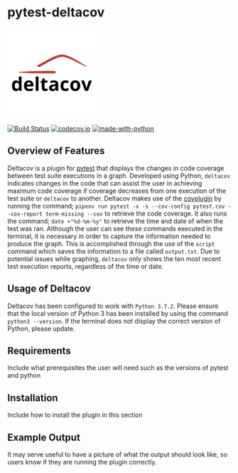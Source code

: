 # pytest-deltacov

![logo](.github/Logo.png "pytest-deltacov")

[![Build Status](https://api.travis-ci.com/inTestiGator/pytest-deltacov.svg?branch=master)](https://travis-ci.com/inTestiGator/pytest-deltacov)
[![codecov.io](http://codecov.io/github/inTestiGator/pytest-deltacov/coverage.svg?branch=master)](http://codecov.io/github/inTestiGator/pytest-deltacov?branch=master)
[![made-with-python](https://img.shields.io/badge/Made%20with-Python-orange.svg)](https://www.python.org/)

## Overview of Features

Deltacov is a plugin for [pytest](https://github.com/pytest-dev) that displays
the changes in code coverage between test suite executions in a graph. Developed
using Python, `deltacov` indicates changes in the code that can assist the user
in achieving maximum code coverage if coverage decreases from one execution of
the test suite or `deltacov` to another. Deltacov makes use of the [covplugin](https://pypi.org/project/pytest-cov/) by running the command; `pipenv run pytest -x -s --cov-config pytest.cov --cov-report term-missing --cov`
to retrieve the code coverage. It also runs the command; `date +"%d-%m-%y"` to
retrieve the time and date of when the test was ran. Although the user can see
these commands executed in the terminal, it is necessary in order to capture the
information needed to produce the graph. This is accomplished through the use of
the `script` command which saves the information to a file called `output.txt`.
Due to potential issues while graphing, `deltacov` only shows the ten most recent
test execution reports, regardless of the time or date.

## Usage of Deltacov

Deltacov has been configured to work with `Python 3.7.2`. Please ensure that the
local version of Python 3 has been installed by using the command `python3 --version`.
If the terminal does not display the correct version of Python, please update.

## Requirements

  Include what prerequisites the user will need such as the versions of pytest
  and python

## Installation

  Include how to install the plugin in this section

## Example Output

  It may serve useful to have a picture of what the output should look like,
  so users know if they are running the plugin correctly.
